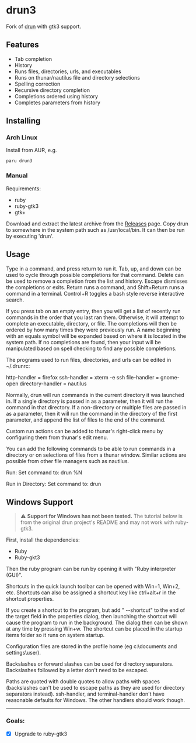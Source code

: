 # drun3
Fork of [drun](https://sourceforge.net/p/drun) with gtk3 support.

Features
--------

* Tab completion
* History
* Runs files, directories, urls, and executables
* Runs on thunar/nautilus file and directory selections
* Spelling correction
* Recursive directory completion
* Completions ordered using history
* Completes parameters from history

Installing
----------

### Arch Linux

Install from AUR, e.g.
```
paru drun3
```
### Manual

Requirements:

* ruby
* ruby-gtk3
* gtk+

Download and extract the latest archive from the [Releases](https://github.com/MrcJkb/drun/releases) page. Copy drun to somewhere in the system
path such as /usr/local/bin. It can then be run by executing 'drun'.

Usage
-----

Type in a command, and press return to run it. Tab, up, and down can
be used to cycle through possible completions for that command. Delete
can be used to remove a completion from the list and history. Escape
dismisses the completions or exits. Return runs a command, and
Shift+Return runs a command in a terminal. Control+R toggles
a bash style reverse interactive search.

If you press tab on an empty entry, then you will get a list of recently
run commands in the order that you last ran them. Otherwise, it will
attempt to complete an executable, directory, or file. The completions
will then be ordered by how many times they were previously run. A
name beginning with an equals symbol will be expanded based on where it
is located in the system path. If no completions are found, then your
input will be manipulated based on spell checking to find any possible
completions.

The programs used to run files, directories, and urls can be edited
in ~/.drunrc:

http-handler = firefox
ssh-handler = xterm -e ssh
file-handler = gnome-open
directory-handler = nautilus

Normally, drun will run commands in the current directory it was launched
in. If a single directory is passed in as a parameter, then it will run
the command in that directory. If a non-directory or multiple files are
passed in as a parameter, then it will run the command in the directory
of the first parameter, and append the list of files to the end of
the command.

Custom run actions can be added to thunar's right-click menu by
configuring them from thunar's edit menu.

You can add the following commands to be able to run commands in
a directory or on selections of files from a thunar window. Similar
actions are possible from other file managers such as nautilus.

Run:
Set command to: drun %N

Run in Directory:
Set command to: drun

Windows Support
---------------

> :warning: **Support for Windows has not been tested.**
> The tutorial below is from the original drun project's README and may not work with ruby-gtk3.

First, install the dependencies:

* Ruby
* Ruby-gkt3

Then the ruby program can be run by opening it with "Ruby interpreter (GUI)".

Shortcuts in the quick launch toolbar can be opened with Win+1, Win+2, etc.
Shortcuts can also be assigned a shortcut key like ctrl+alt+r in the shortcut
properties.

If you create a shortcut to the program, but add " --shortcut" to the end of the target
field in the properties dialog, then launching the shortcut will cause the program to run
in the background. The dialog then can be shown at any time by pressing Win+w.
The shortcut can be placed in the startup items folder so it runs on system startup.

Configuration files are stored in the profile home (eg c:\documents and settings\user).

Backslashes or forward slashes can be used for directory separators. Backslashes
followed by a letter don't need to be escaped.

Paths are quoted with double quotes to allow paths with spaces (backslashes can't
be used to escape paths as they are used for directory separators instead).
ssh-handler, and terminal-handler don't have reasonable defaults for Windows.
The other handlers should work though.

---
### Goals:
- [x] Upgrade to ruby-gtk3
